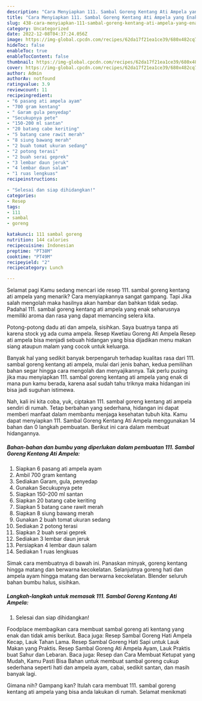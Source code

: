 ```yaml
---
description: "Cara Menyiapkan 111. Sambal Goreng Kentang Ati Ampela yang Enak"
title: "Cara Menyiapkan 111. Sambal Goreng Kentang Ati Ampela yang Enak"
slug: 438-cara-menyiapkan-111-sambal-goreng-kentang-ati-ampela-yang-enak
category: Uncategorized
date: 2022-12-08T04:37:24.056Z
image: https://img-global.cpcdn.com/recipes/62da17f21ea1ce39/680x482cq70/111-sambal-goreng-kentang-ati-ampela-foto-resep-utama.jpg
hideToc: false
enableToc: true
enableTocContent: false
thumbnail: https://img-global.cpcdn.com/recipes/62da17f21ea1ce39/680x482cq70/111-sambal-goreng-kentang-ati-ampela-foto-resep-utama.jpg
cover: https://img-global.cpcdn.com/recipes/62da17f21ea1ce39/680x482cq70/111-sambal-goreng-kentang-ati-ampela-foto-resep-utama.jpg
author: Admin
authorAv: notfound
ratingvalue: 3.9
reviewcount: 11
recipeingredient:
- "6 pasang ati ampela ayam"
- "700 gram kentang"
- " Garam gula penyedap"
- "Secukupnya pete"
- "150-200 ml santan"
- "20 batang cabe keriting"
- "5 batang cane rawit merah"
- "8 siung bawang merah"
- "2 buah tomat ukuran sedang"
- "2 potong terasi"
- "2 buah serai geprek"
- "3 lembar daun jeruk"
- "4 lembar daun salam"
- "1 ruas lengkuas"
recipeinstructions:

- "Selesai dan siap dihidangkan!"
categories:
- Resep
tags:
- 111
- sambal
- goreng

katakunci: 111 sambal goreng 
nutrition: 144 calories
recipecuisine: Indonesian
preptime: "PT38M"
cooktime: "PT49M"
recipeyield: "2"
recipecategory: Lunch

---
```



Selamat pagi Kamu sedang mencari ide resep 111. sambal goreng kentang ati ampela yang menarik? Cara menyiapkannya sangat gampang. Tapi Jika salah mengolah maka hasilnya akan hambar dan bahkan tidak sedap. Padahal 111. sambal goreng kentang ati ampela yang enak seharusnya memiliki aroma dan rasa yang dapat memancing selera kita.


Potong-potong dadu ati dan ampela, sisihkan. Saya buatnya tanpa ati karena stock yg ada cuma ampela. Resep Kwetiau Goreng Ati Ampela Resep ati ampela bisa menjadi sebuah hidangan yang bisa dijadikan menu makan siang ataupun malam yang cocok untuk keluarga.

Banyak hal yang sedikit banyak berpengaruh terhadap kualitas rasa dari 111. sambal goreng kentang ati ampela, mulai dari jenis bahan, kedua pemilihan bahan segar hingga cara mengolah dan menyajikannya. Tak perlu pusing jika mau menyiapkan 111. sambal goreng kentang ati ampela yang enak di mana pun kamu berada, karena asal sudah tahu triknya maka hidangan ini bisa jadi suguhan istimewa.


Nah, kali ini kita coba, yuk, ciptakan 111. sambal goreng kentang ati ampela sendiri di rumah. Tetap berbahan yang sederhana, hidangan ini dapat memberi manfaat dalam membantu menjaga kesehatan tubuh kita. Kamu dapat menyiapkan 111. Sambal Goreng Kentang Ati Ampela menggunakan 14 bahan dan 0 langkah pembuatan. Berikut ini cara dalam membuat hidangannya.

<!--inarticleads1-->

##### Bahan-bahan dan bumbu yang diperlukan dalam pembuatan 111. Sambal Goreng Kentang Ati Ampela:

1. Siapkan 6 pasang ati ampela ayam
1. Ambil 700 gram kentang
1. Sediakan  Garam, gula, penyedap
1. Gunakan Secukupnya pete
1. Siapkan 150-200 ml santan
1. Siapkan 20 batang cabe keriting
1. Siapkan 5 batang cane rawit merah
1. Siapkan 8 siung bawang merah
1. Gunakan 2 buah tomat ukuran sedang
1. Sediakan 2 potong terasi
1. Siapkan 2 buah serai geprek
1. Sediakan 3 lembar daun jeruk
1. Persiapkan 4 lembar daun salam
1. Sediakan 1 ruas lengkuas


Simak cara membuatnya di bawah ini. Panaskan minyak, goreng kentang hingga matang dan berwarna kecokelatan. Selanjutnya goreng hati dan ampela ayam hingga matang dan berwarna kecokelatan. Blender seluruh bahan bumbu halus, sisihkan. 

<!--inarticleads2-->

##### Langkah-langkah untuk memasak 111. Sambal Goreng Kentang Ati Ampela:


1. Selesai dan siap dihidangkan!

Foodplace membagikan cara membuat sambal goreng ati kentang yang enak dan tidak amis berikut. Baca juga: Resep Sambal Goreng Hati Ampela Kecap, Lauk Tahan Lama. Resep Sambal Goreng Hati Sapi untuk Lauk Makan yang Praktis. Resep Sambal Goreng Ati Ampela Ayam, Lauk Praktis buat Sahur dan Lebaran. Baca juga: Resep dan Cara Membuat Ketupat yang Mudah, Kamu Pasti Bisa Bahan untuk membuat sambal goreng cukup sederhana seperti hati dan ampela ayam, cabai, sedikit santan, dan masih banyak lagi. 

Gimana nih? Gampang kan? Itulah cara membuat 111. sambal goreng kentang ati ampela yang bisa anda lakukan di rumah. Selamat menikmati
